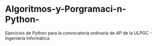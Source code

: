 # Algoritmos-y-Porgramaci-n-Python-
Ejercicios de Python para la convocatoria ordinaria de AP de la ULPGC - Ingeniería Informática
